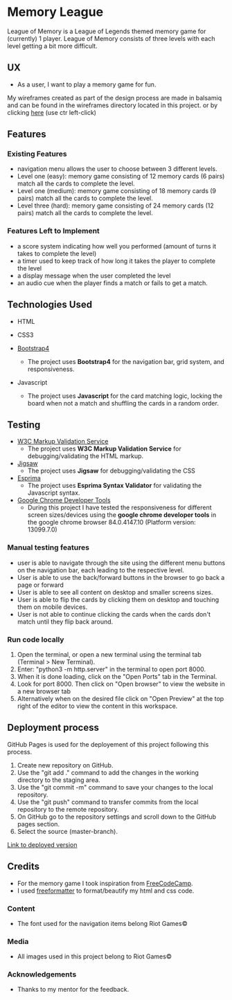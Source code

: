 # Memory League

League of Memory is a League of Legends themed memory game for (currently) 1 player.
League of Memory consists of three levels with each level getting a bit more difficult.

## UX

- As a user, I want to play a memory game for fun.

My wireframes created as part of the design process are made in balsamiq and can be found in the wireframes directory located in this project. or by clicking [here](./wireframes/wireframe.pdf) (use ctr left-click)

## Features

### Existing Features

- navigation menu allows the user to choose between 3 different levels.
- Level one (easy): memory game consisting of 12 memory cards (6 pairs) match all the cards to complete the level.
- Level one (medium): memory game consisting of 18 memory cards (9 pairs) match all the cards to complete the level.
- Level three (hard): memory game consisting of 24 memory cards (12 pairs) match all the cards to complete the level.

### Features Left to Implement

- a score system indicating how well you performed (amount of turns it takes to complete the level)
- a timer used to keep track of how long it takes the player to complete the level
- a display message when the user completed the level
- an audio cue when the player finds a match or fails to get a match.

## Technologies Used

- HTML

- CSS3

- [Bootstrap4](https://getbootstrap.com/)
  - The project uses **Bootstrap4** for the navigation bar, grid system, and responsiveness.
- Javascript
  - The project uses **Javascript** for the card matching logic, locking the board when not a match and shuffling the cards in a random order.

## Testing

- [W3C Markup Validation Service](https://validator.w3.org/#validate_by_uri)
  - The project uses **W3C Markup Validation Service** for debugging/validating the HTML markup.
- [Jigsaw](https://jigsaw.w3.org/css-validator/)
  - The project uses **Jigsaw** for debugging/validating the CSS
- [Esprima](https://esprima.org/demo/validate.html)
  - The project uses **Esprima Syntax Validator** for validating the Javascript syntax.
- [Google Chrome Developer Tools](https://www.google.nl/intl/nl/chrome/) 
  - During this project I have tested the responsiveness for different screen sizes/devices using the **google chrome developer tools** in the google chrome browser 84.0.4147.10 (Platform version: 13099.7.0)

### Manual testing features

- user is able to navigate through the site using the different menu buttons on the navigation bar, each leading to the respective level.
- User is able to use the back/forward buttons in the browser to go back a page or forward
- User is able to see all content on desktop and smaller screens sizes.
- User is able to flip the cards by clicking them on desktop and touching them on mobile devices.
- User is not able to continue clicking the cards when the cards don't match until they flip back around.

### Run code locally

1. Open the terminal, or open a new terminal using the terminal tab (Terminal > New Terminal).
2. Enter: "python3 -m http.server" in the terminal to open port 8000.
3. When it is done loading, click on the "Open Ports" tab in the Terminal.
4. Look for port 8000. Then click on "Open browser" to view the website in a new browser tab
5. Alternatively when on the desired file click on "Open Preview" at the top right of the editor to view the content in this workspace.

## Deployment process

GitHub Pages is used for the deployement of this project following this process.

1. Create new repository on GitHub.
2. Use the "git add ." command to add the changes in the working directory to the staging area.
3. Use the "git commit -m" command to save your changes to the local repository.
4. Use the "git push" command to transfer commits from the local repository to the remote repository.
5. On GitHub go to the repository settings and scroll down to the GitHub pages section.
6. Select the source (master-branch).

[Link to deployed version](https://kris965.github.io/Memory-League/)

## Credits

- For the memory game I took inspiration from [FreeCodeCamp](https://www.freecodecamp.org).
- I used [freeformatter](https://www.freeformatter.com/) to format/beautify my html and css code.

### Content

- The font used for the navigation items belong Riot Games©

### Media

- All images used in this project belong to Riot Games©

### Acknowledgements

- Thanks to my mentor for the feedback.
